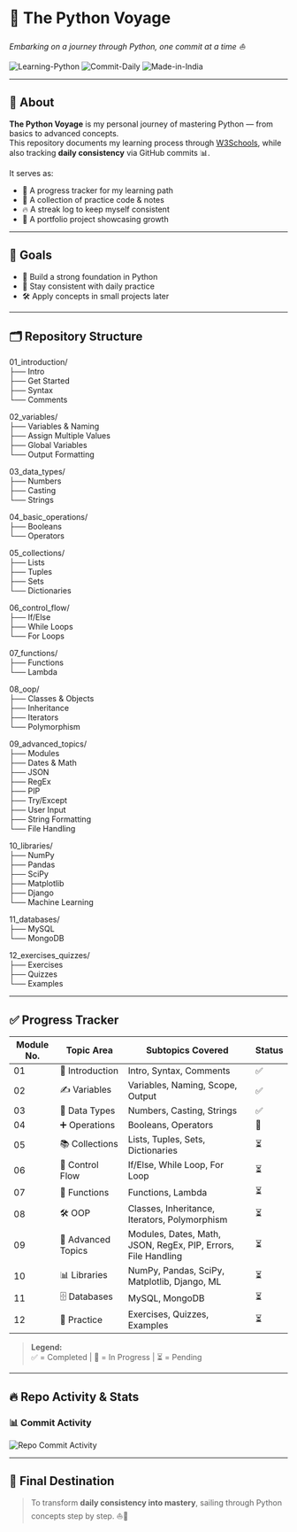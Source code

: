# 🐍 The Python Voyage
*Embarking on a journey through Python, one commit at a time ⛵*

![Learning-Python](https://img.shields.io/badge/Learning-Python-blue?logo=python&logoColor=white)
![Commit-Daily](https://img.shields.io/badge/Commit-Daily-success?logo=github)
![Made-in-India](https://img.shields.io/badge/Made%20with%20❤️-India-orange?logo=github)

---

## 📌 About
**The Python Voyage** is my personal journey of mastering Python — from basics to advanced concepts.  
This repository documents my learning process through [W3Schools](https://www.w3schools.com/python/), while also tracking **daily consistency** via GitHub commits 📊.  

It serves as:  
- 🚀 A progress tracker for my learning path  
- 📝 A collection of practice code & notes  
- 🔥 A streak log to keep myself consistent  
- 🎯 A portfolio project showcasing growth  

---

## 🎯 Goals
- 🐍 Build a strong foundation in Python  
- 📅 Stay consistent with daily practice  
- 🛠 Apply concepts in small projects later  

---

## 🗂️ Repository Structure

01_introduction/  
 ├── Intro  
 ├── Get Started  
 ├── Syntax  
 └── Comments  

02_variables/  
 ├── Variables & Naming  
 ├── Assign Multiple Values  
 ├── Global Variables  
 └── Output Formatting  

03_data_types/  
 ├── Numbers  
 ├── Casting  
 └── Strings  

04_basic_operations/  
 ├── Booleans  
 └── Operators  

05_collections/  
 ├── Lists  
 ├── Tuples  
 ├── Sets  
 └── Dictionaries  

06_control_flow/  
 ├── If/Else  
 ├── While Loops  
 └── For Loops  

07_functions/  
 ├── Functions  
 └── Lambda  

08_oop/  
 ├── Classes & Objects  
 ├── Inheritance  
 ├── Iterators  
 └── Polymorphism  

09_advanced_topics/  
 ├── Modules  
 ├── Dates & Math  
 ├── JSON  
 ├── RegEx  
 ├── PIP  
 ├── Try/Except  
 ├── User Input  
 ├── String Formatting  
 └── File Handling  

10_libraries/  
 ├── NumPy  
 ├── Pandas  
 ├── SciPy  
 ├── Matplotlib  
 ├── Django  
 └── Machine Learning  

11_databases/  
 ├── MySQL  
 └── MongoDB  

12_exercises_quizzes/  
 ├── Exercises  
 ├── Quizzes  
 └── Examples  

---

## ✅ Progress Tracker

| Module No. | Topic Area        | Subtopics Covered                                                                 | Status |
|------------|------------------|-----------------------------------------------------------------------------------|--------|
| 01         | 📘 Introduction   | Intro, Syntax, Comments                                                           | ✅     |
| 02         | ✍️ Variables      | Variables, Naming, Scope, Output                                                  | ✅     |
| 03         | 🔢 Data Types     | Numbers, Casting, Strings                                                         | ✅     |
| 04         | ➕ Operations     | Booleans, Operators                                                               | 🔄     |
| 05         | 📚 Collections    | Lists, Tuples, Sets, Dictionaries                                                 | ⏳     |
| 06         | 🔀 Control Flow   | If/Else, While Loop, For Loop                                                     | ⏳     |
| 07         | 🧩 Functions      | Functions, Lambda                                                                | ⏳     |
| 08         | 🛠️ OOP            | Classes, Inheritance, Iterators, Polymorphism                                     | ⏳     |
| 09         | 🚀 Advanced Topics| Modules, Dates, Math, JSON, RegEx, PIP, Errors, File Handling                     | ⏳     |
| 10         | 📊 Libraries      | NumPy, Pandas, SciPy, Matplotlib, Django, ML                                      | ⏳     |
| 11         | 🗄️ Databases      | MySQL, MongoDB                                                                   | ⏳     |
| 12         | 📝 Practice       | Exercises, Quizzes, Examples                                                      | ⏳     |

> **Legend:**  
> ✅ = Completed | 🔄 = In Progress | ⏳ = Pending

---

## 🔥 Repo Activity & Stats

### 📊 Commit Activity
![Repo Commit Activity](https://github-readme-activity-graph.vercel.app/graph?username=SamarjeetRay&repo=The-Python-Voyage&theme=react-dark)

---

## 🌊 Final Destination
> To transform **daily consistency into mastery**, sailing through Python concepts step by step. ⛵🐍
